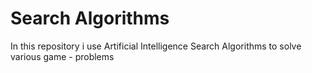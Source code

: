 # Search Algorithms
In this repository i use Artificial Intelligence Search Algorithms to solve various game - problems
